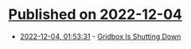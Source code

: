 # [Published on 2022-12-04](index.md)

* [2022-12-04, 01:53:31](https://news.ycombinator.com/item?id=33849718) - [Gridbox Is Shutting Down](https://www.gridbox.io)
